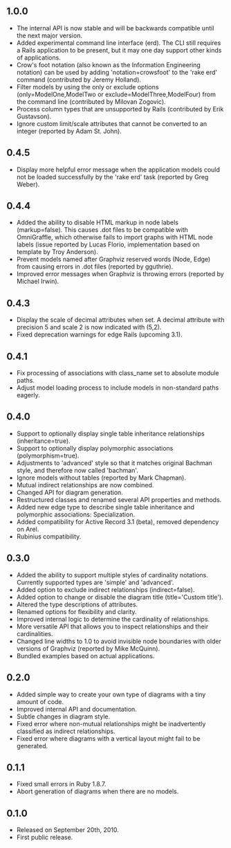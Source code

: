 1.0.0
-----

* The internal API is now stable and will be backwards compatible until
  the next major version.
* Added experimental command line interface (erd). The CLI still requires a
  Rails application to be present, but it may one day support other kinds of
  applications.
* Crow's foot notation (also known as the Information Engineering notation)
  can be used by adding 'notation=crowsfoot' to the 'rake erd' command
  (contributed by Jeremy Holland).
* Filter models by using the only or exclude options (only=ModelOne,ModelTwo
  or exclude=ModelThree,ModelFour) from the command line (contributed by
  Milovan Zogovic).
* Process column types that are unsupported by Rails (contributed by Erik
  Gustavson).
* Ignore custom limit/scale attributes that cannot be converted to an integer
  (reported by Adam St. John).

0.4.5
-----

* Display more helpful error message when the application models could not be
  loaded successfully by the 'rake erd' task (reported by Greg Weber).

0.4.4
-----

* Added the ability to disable HTML markup in node labels (markup=false). This
  causes .dot files to be compatible with OmniGraffle, which otherwise fails
  to import graphs with HTML node labels (issue reported by Lucas Florio,
  implementation based on template by Troy Anderson).
* Prevent models named after Graphviz reserved words (Node, Edge) from causing
  errors in .dot files (reported by gguthrie).
* Improved error messages when Graphviz is throwing errors (reported by
  Michael Irwin).

0.4.3
-----

* Display the scale of decimal attributes when set. A decimal attribute with
  precision 5 and scale 2 is now indicated with (5,2).
* Fixed deprecation warnings for edge Rails (upcoming 3.1).

0.4.1
-----

* Fix processing of associations with class_name set to absolute module paths.
* Adjust model loading process to include models in non-standard paths eagerly.

0.4.0
-----

* Support to optionally display single table inheritance relationships
  (inheritance=true).
* Support to optionally display polymorphic associations (polymorphism=true).
* Adjustments to 'advanced' style so that it matches original Bachman style,
  and therefore now called 'bachman'.
* Ignore models without tables (reported by Mark Chapman).
* Mutual indirect relationships are now combined.
* Changed API for diagram generation.
* Restructured classes and renamed several API properties and methods.
* Added new edge type to describe single table inheritance and polymorphic
  associations: Specialization.
* Added compatibility for Active Record 3.1 (beta), removed dependency on Arel.
* Rubinius compatibility.

0.3.0
-----

* Added the ability to support multiple styles of cardinality notations.
  Currently supported types are 'simple' and 'advanced'.
* Added option to exclude indirect relationships (indirect=false).
* Added option to change or disable the diagram title (title='Custom title').
* Altered the type descriptions of attributes.
* Renamed options for flexibility and clarity.
* Improved internal logic to determine the cardinality of relationships.
* More versatile API that allows you to inspect relationships and their
  cardinalities.
* Changed line widths to 1.0 to avoid invisible node boundaries with older
  versions of Graphviz (reported by Mike McQuinn).
* Bundled examples based on actual applications.

0.2.0
-----

* Added simple way to create your own type of diagrams with a tiny amount of code.
* Improved internal API and documentation.
* Subtle changes in diagram style.
* Fixed error where non-mutual relationships might be inadvertently classified
  as indirect relationships.
* Fixed error where diagrams with a vertical layout might fail to be generated.

0.1.1
-----

* Fixed small errors in Ruby 1.8.7.
* Abort generation of diagrams when there are no models.

0.1.0
-----

* Released on September 20th, 2010.
* First public release.
